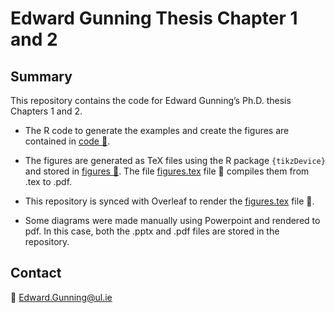 Edward Gunning Thesis Chapter 1 and 2
================

## Summary

This repository contains the code for Edward Gunning’s Ph.D. thesis
Chapters 1 and 2.

- The $\textsf{R}$ code to generate the examples and create the figures
  are contained in [code :open_file_folder:](./code).

- The figures are generated as TeX files using the R package
  `{tikzDevice}` and stored in [figures :open_file_folder:](figures/).
  The file [figures.tex](figures/figures.tex) file :page_facing_up:
  compiles them from .tex to .pdf.

- This repository is synced with Overleaf to render the
  [figures.tex](figures/figures.tex) file :page_facing_up:.

- Some diagrams were made manually using Powerpoint and rendered to pdf.
  In this case, both the .pptx and .pdf files are stored in the
  repository.

## Contact

📧 <Edward.Gunning@ul.ie>
